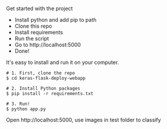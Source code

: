 Get started with the project

- Install python and add pip to path
- Clone this repo 
- Install requirements
- Run the script
- Go to http://localhost:5000
- Done! 


It's easy to install and run it on your computer.

```shell
# 1. First, clone the repo
$ cd keras-flask-deploy-webapp

# 2. Install Python packages
$ pip install -r requirements.txt

# 3. Run!
$ python app.py
```

Open http://localhost:5000, use images in test folder to classify
